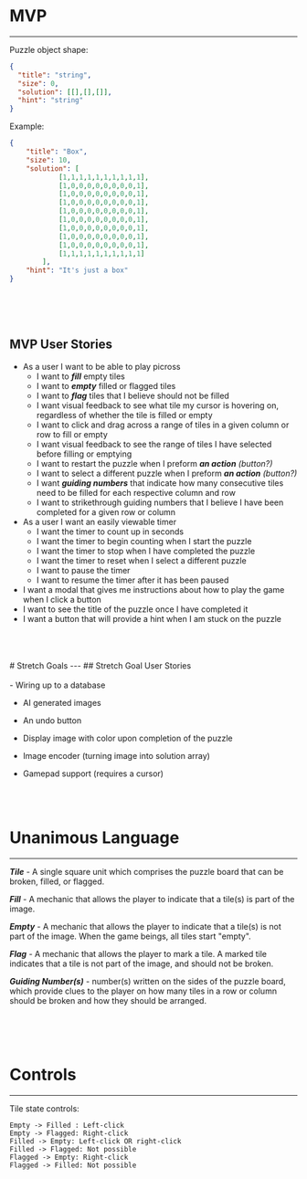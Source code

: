 # MVP
---
Puzzle object shape:
```json
{
  "title": "string",
  "size": 0,
  "solution": [[],[],[]],
  "hint": "string"
}
```
Example:
```json
{
    "title": "Box",
    "size": 10,
    "solution": [
            [1,1,1,1,1,1,1,1,1,1],
            [1,0,0,0,0,0,0,0,0,1],
            [1,0,0,0,0,0,0,0,0,1],
            [1,0,0,0,0,0,0,0,0,1],
            [1,0,0,0,0,0,0,0,0,1],
            [1,0,0,0,0,0,0,0,0,1],
            [1,0,0,0,0,0,0,0,0,1],
            [1,0,0,0,0,0,0,0,0,1],
            [1,0,0,0,0,0,0,0,0,1],
            [1,1,1,1,1,1,1,1,1,1]
        ],
    "hint": "It's just a box"
}
```
<br>
<br>
<br>

## MVP User Stories
- As a user I want to be able to play picross
  - I want to **_fill_** empty tiles
  - I want to **_empty_** filled or flagged tiles
  - I want to **_flag_** tiles that I believe should not be filled
  - I want visual feedback to see what tile my cursor is hovering on, regardless of whether the tile is filled or empty
  - I want to click and drag across a range of tiles in a given column or row to fill or empty
  - I want visual feedback to see the range of tiles I have selected before filling or emptying
  - I want to restart the puzzle when I preform **_an action_** *(button?)*
  - I want to select a different puzzle when I preform **_an action_** *(button?)*
  - I want **_guiding numbers_** that indicate how many consecutive tiles need to be filled for each respective column and row
  - I want to strikethrough guiding numbers that I believe I have been completed for a given row or column
- As a user I want an easily viewable timer
  - I want the timer to count up in seconds
  - I want the timer to begin counting when I start the puzzle
  - I want the timer to stop when I have completed the puzzle
  - I want the timer to reset when I select a different puzzle
  - I want to pause the timer
  - I want to resume the timer after it has been paused
- I want a modal that gives me instructions about how to play the game when I click a button
- I want to see the title of the puzzle once I have completed it
- I want a button that will provide a hint when I am stuck on the puzzle
<br>
<br>
<br>
# Stretch Goals
---
## Stretch Goal User Stories
<br>
<br>
- Wiring up to a database

- AI generated images

- An undo button

- Display image with color upon completion of the puzzle

- Image encoder (turning image into solution array)

- Gamepad support (requires a cursor)
<br>
<br>

# Unanimous Language
---
**_Tile_** - A single square unit which comprises the puzzle board that can be broken, filled, or flagged.

**_Fill_** - A mechanic that allows the player to indicate that a tile(s) is part of the image.

**_Empty_** - A mechanic that allows the player to indicate that a tile(s) is not part of the image. When the game beings, all tiles start "empty".

**_Flag_** - A mechanic that allows the player to mark a tile. A marked tile indicates that a tile is not part of the image, and should not be broken.

**_Guiding Number(s)_** - number(s) written on the sides of the puzzle board, which provide clues to the player on how many tiles in a row or column should be broken and how they should be arranged.

<br>
<br>
<br>

# Controls
---
Tile state controls:
```
Empty -> Filled : Left-click
Empty -> Flagged: Right-click
Filled -> Empty: Left-click OR right-click
Filled -> Flagged: Not possible
Flagged -> Empty: Right-click
Flagged -> Filled: Not possible
```
